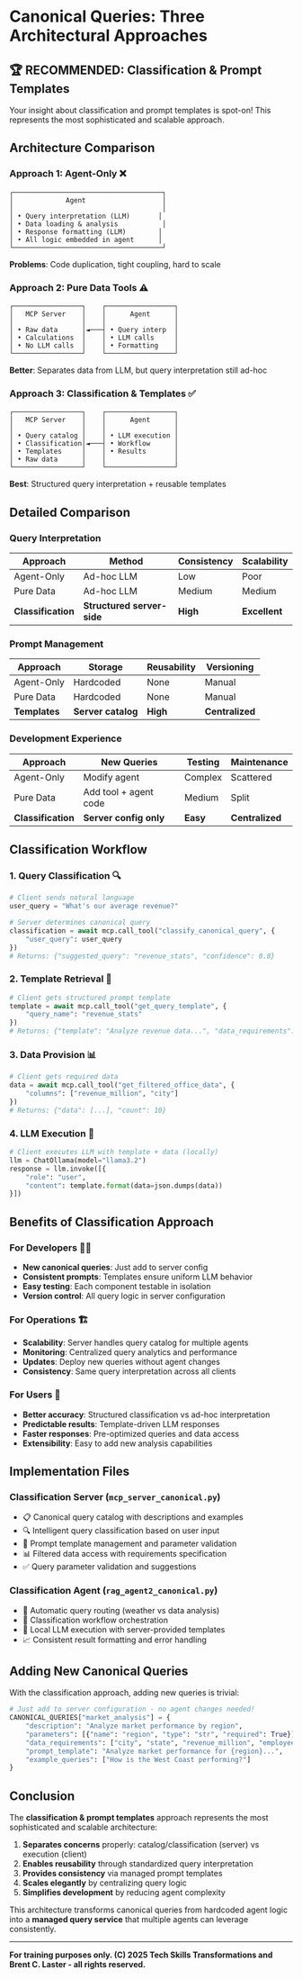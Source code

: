 # Canonical Queries: Three Architectural Approaches

## 🏆 **RECOMMENDED**: Classification & Prompt Templates

Your insight about classification and prompt templates is spot-on! This represents the most sophisticated and scalable approach.

## Architecture Comparison

### **Approach 1: Agent-Only** ❌
```
┌─────────────────────────────────────┐
│             Agent                   │
│                                     │
│ • Query interpretation (LLM)       │
│ • Data loading & analysis           │
│ • Response formatting (LLM)        │
│ • All logic embedded in agent      │
└─────────────────────────────────────┘
```
**Problems**: Code duplication, tight coupling, hard to scale

### **Approach 2: Pure Data Tools** ⚠️  
```
┌─────────────────┐    ┌─────────────────┐
│   MCP Server    │    │      Agent      │
│                 │    │                 │
│ • Raw data      │◄───┤ • Query interp  │
│ • Calculations  │    │ • LLM calls     │
│ • No LLM calls  │    │ • Formatting    │
└─────────────────┘    └─────────────────┘
```
**Better**: Separates data from LLM, but query interpretation still ad-hoc

### **Approach 3: Classification & Templates** ✅
```
┌─────────────────┐    ┌─────────────────┐
│   MCP Server    │    │      Agent      │
│                 │    │                 │
│ • Query catalog │    │ • LLM execution │
│ • Classification│◄───┤ • Workflow      │
│ • Templates     │    │ • Results       │
│ • Raw data      │    │                 │
└─────────────────┘    └─────────────────┘
```
**Best**: Structured query interpretation + reusable templates

## Detailed Comparison

### Query Interpretation

| Approach | Method | Consistency | Scalability |
|----------|--------|-------------|-------------|
| Agent-Only | Ad-hoc LLM | Low | Poor |
| Pure Data | Ad-hoc LLM | Medium | Medium |
| **Classification** | **Structured server-side** | **High** | **Excellent** |

### Prompt Management

| Approach | Storage | Reusability | Versioning |
|----------|---------|-------------|------------|
| Agent-Only | Hardcoded | None | Manual |
| Pure Data | Hardcoded | None | Manual |
| **Templates** | **Server catalog** | **High** | **Centralized** |

### Development Experience

| Approach | New Queries | Testing | Maintenance |
|----------|-------------|---------|-------------|
| Agent-Only | Modify agent | Complex | Scattered |
| Pure Data | Add tool + agent code | Medium | Split |
| **Classification** | **Server config only** | **Easy** | **Centralized** |

## Classification Workflow

### 1. **Query Classification** 🔍
```python
# Client sends natural language
user_query = "What's our average revenue?"

# Server determines canonical query  
classification = await mcp.call_tool("classify_canonical_query", {
    "user_query": user_query
})
# Returns: {"suggested_query": "revenue_stats", "confidence": 0.8}
```

### 2. **Template Retrieval** 📝
```python  
# Client gets structured prompt template
template = await mcp.call_tool("get_query_template", {
    "query_name": "revenue_stats"
})
# Returns: {"template": "Analyze revenue data...", "data_requirements": [...]}
```

### 3. **Data Provision** 📊
```python
# Client gets required data
data = await mcp.call_tool("get_filtered_office_data", {
    "columns": ["revenue_million", "city"]
})
# Returns: {"data": [...], "count": 10}
```

### 4. **LLM Execution** 🤖
```python
# Client executes LLM with template + data (locally)
llm = ChatOllama(model="llama3.2")
response = llm.invoke([{
    "role": "user", 
    "content": template.format(data=json.dumps(data))
}])
```

## Benefits of Classification Approach

### **For Developers** 👨‍💻
- **New canonical queries**: Just add to server config
- **Consistent prompts**: Templates ensure uniform LLM behavior  
- **Easy testing**: Each component testable in isolation
- **Version control**: All query logic in server configuration

### **For Operations** 🏗️
- **Scalability**: Server handles query catalog for multiple agents
- **Monitoring**: Centralized query analytics and performance
- **Updates**: Deploy new queries without agent changes
- **Consistency**: Same query interpretation across all clients

### **For Users** 👥
- **Better accuracy**: Structured classification vs ad-hoc interpretation
- **Predictable results**: Template-driven LLM responses
- **Faster responses**: Pre-optimized queries and data access
- **Extensibility**: Easy to add new analysis capabilities

## Implementation Files

### **Classification Server** (`mcp_server_canonical.py`)
- 📋 Canonical query catalog with descriptions and examples
- 🔍 Intelligent query classification based on user input
- 📝 Prompt template management and parameter validation
- 📊 Filtered data access with requirements specification
- ✅ Query parameter validation and suggestions

### **Classification Agent** (`rag_agent2_canonical.py`)
- 🎯 Automatic query routing (weather vs data analysis)
- 🔗 Classification workflow orchestration
- 🤖 Local LLM execution with server-provided templates
- 📈 Consistent result formatting and error handling

## Adding New Canonical Queries

With the classification approach, adding new queries is trivial:

```python
# Just add to server configuration - no agent changes needed!
CANONICAL_QUERIES["market_analysis"] = {
    "description": "Analyze market performance by region",
    "parameters": [{"name": "region", "type": "str", "required": True}],
    "data_requirements": ["city", "state", "revenue_million", "employees"],
    "prompt_template": "Analyze market performance for {region}...",
    "example_queries": ["How is the West Coast performing?"]
}
```

## Conclusion

The **classification & prompt templates** approach represents the most sophisticated and scalable architecture:

1. **Separates concerns** properly: catalog/classification (server) vs execution (client)
2. **Enables reusability** through standardized query interpretation
3. **Provides consistency** via managed prompt templates  
4. **Scales elegantly** by centralizing query logic
5. **Simplifies development** by reducing agent complexity

This architecture transforms canonical queries from hardcoded agent logic into a **managed query service** that multiple agents can leverage consistently.

---

**For training purposes only. (C) 2025 Tech Skills Transformations and Brent C. Laster - all rights reserved.**